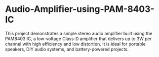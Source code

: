 # Audio-Amplifier-using-PAM-8403-IC
This project demonstrates a simple stereo audio amplifier built using the PAM8403 IC, a low-voltage Class-D amplifier that delivers up to 3W per channel with high efficiency and low distortion. It is ideal for portable speakers, DIY audio systems, and battery-powered projects.

